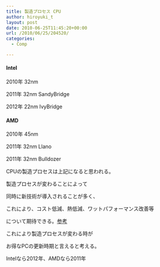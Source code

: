 ```yaml
---
title: 製造プロセス CPU
author: hiroyuki_t
layout: post
date: 2010-06-25T11:45:20+00:00
url: /2010/06/25/204520/
categories:
  - Comp

---
```

<div class="section">
  <h4>
    Intel
  </h4>
  
  <p>
    2010年 32nm
  </p>
  
  <p>
    2011年 32nm SandyBridge
  </p>
  
  <p>
    2012年 22nm IvyBridge
  </p>
  
  <p>
  </p>
  
  <h4>
    AMD
  </h4>
  
  <p>
    2010年 45nm
  </p>
  
  <p>
    2011年 32nm Llano
  </p>
  
  <p>
    2011年 32nm Bulldozer
  </p>
  
  <p>
  </p>
  
  <p>
    CPUの製造プロセスは上記になると思われる。
  </p>
  
  <p>
    製造プロセスが変わることによって
  </p>
  
  <p>
    同時に新技術が導入されることが多く、
  </p>
  
  <p>
    これにより、コスト低減、熱低減、ワットパフォーマンス改善等
  </p>
  
  <p>
    について期待できる。<a href="http://pc.watch.impress.co.jp/docs/column/kaigai/20100215_348705.html" target="_blank">参考</a>
  </p>
  
  <p>
  </p>
  
  <p>
    これにより製造プロセスが変わる時が
  </p>
  
  <p>
    お得なPCの更新時期と言えると考える。
  </p>
  
  <p>
    Intelなら2012年、AMDなら2011年
  </p>
</div>